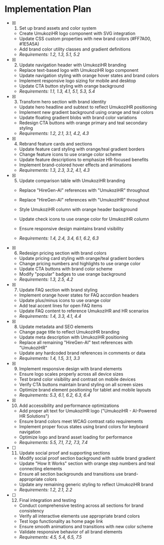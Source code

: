# Implementation Plan

- [x] 1. Set up brand assets and color system

  - Create UmukoziHR logo component with SVG integration
  - Update CSS custom properties with new brand colors (#FF7A00, #1E5A5A)
  - Add brand color utility classes and gradient definitions
  - _Requirements: 1.2, 1.3, 5.1, 5.2_

- [x] 2. Update navigation header with UmukoziHR branding

  - Replace text-based logo with UmukoziHR logo component
  - Update navigation styling with orange hover states and brand colors
  - Implement responsive logo sizing for mobile and desktop
  - Update CTA button styling with orange background
  - _Requirements: 1.1, 1.3, 4.1, 5.1, 5.3, 5.4_

- [x] 3. Transform hero section with brand identity

  - Update hero headline and subtext to reflect UmukoziHR positioning
  - Implement new gradient background using orange and teal colors
  - Update floating gradient blobs with brand color variations
  - Redesign CTA buttons with orange primary and teal secondary styling
  - _Requirements: 1.2, 2.1, 3.1, 4.2, 4.3_

- [x] 4. Rebrand feature cards and sections

  - Update feature card styling with orange/teal gradient borders
  - Change feature icons to use orange color scheme
  - Update feature descriptions to emphasize HR-focused benefits
  - Implement brand-colored hover effects and animations
  - _Requirements: 1.3, 2.3, 3.2, 4.1, 4.3_

- [x] 5. Update comparison table with UmukoziHR branding

  - Replace "HireGen-AI" references with "UmukoziHR" throughout

  - Replace "HireGen-AI" references with "UmukoziHR" throughout
  - Style UmukoziHR column with orange header background
  - Update check icons to use orange color for UmukoziHR column
  - Ensure responsive design maintains brand visibility
  - _Requirements: 1.4, 2.4, 3.4, 6.1, 6.2, 6.3_

- [x] 6. Redesign pricing section with brand colors

  - Update pricing card styling with orange/teal gradient borders
  - Change pricing numbers and highlights to use orange color
  - Update CTA buttons with brand color scheme
  - Modify "popular" badges to use orange background
  - _Requirements: 1.3, 2.5, 4.2_

- [x] 7. Update FAQ section with brand styling

  - Implement orange hover states for FAQ accordion headers
  - Update plus/minus icons to use orange color
  - Add teal accent lines for open FAQ items
  - Update FAQ content to reference UmukoziHR and HR scenarios
  - _Requirements: 1.4, 3.3, 4.1, 4.4_

- [x] 8. Update metadata and SEO elements

  - Change page title to reflect UmukoziHR branding
  - Update meta description with UmukoziHR positioning
  - Replace all remaining "HireGen-AI" text references with "UmukoziHR"
  - Update any hardcoded brand references in comments or data
  - _Requirements: 1.4, 1.5, 3.1, 3.3_

- [x] 9. Implement responsive design with brand elements

  - Ensure logo scales properly across all device sizes
  - Test brand color visibility and contrast on mobile devices
  - Verify CTA buttons maintain brand styling on all screen sizes
  - Optimize brand element positioning for tablet and mobile layouts
  - _Requirements: 5.3, 6.1, 6.2, 6.3, 6.4_

- [x] 10. Add accessibility and performance optimizations


  - Add proper alt text for UmukoziHR logo ("UmukoziHR - AI-Powered HR Solutions")
  - Ensure brand colors meet WCAG contrast ratio requirements
  - Implement proper focus states using brand colors for keyboard navigation
  - Optimize logo and brand asset loading for performance
  - _Requirements: 5.5, 7.1, 7.2, 7.3, 7.4_

- [ ] 11. Update social proof and supporting sections

  - Modify social proof section background with subtle brand gradient
  - Update "How It Works" section with orange step numbers and teal connecting elements
  - Ensure all section backgrounds and transitions use brand-appropriate colors
  - Update any remaining generic styling to reflect UmukoziHR brand
  - _Requirements: 1.2, 2.1, 2.2_

- [ ] 12. Final integration and testing
  - Conduct comprehensive testing across all sections for brand consistency
  - Verify all interactive elements use appropriate brand colors
  - Test logo functionality as home page link
  - Ensure smooth animations and transitions with new color scheme
  - Validate responsive behavior of all brand elements
  - _Requirements: 4.5, 5.4, 6.5, 7.5_
